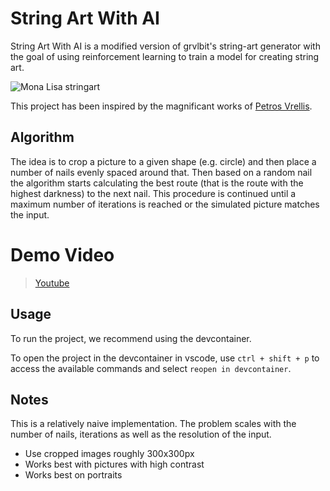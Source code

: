 # String Art With AI

String Art With AI is a modified version of grvlbit's string-art generator with the goal of using reinforcement learning to train a model for creating string art.

![Mona Lisa stringart](stringart/demo/result_ml.png "Mona Lisa stringart")

This project has been inspired by the magnificant works of [Petros
Vrellis](http://artof01.com/vrellis/works/knit.html).

## Algorithm

The idea is to crop a picture to a given shape (e.g. circle) and then
place a number of nails evenly spaced around that. Then based on a random nail
the algorithm starts calculating the best route (that is the route with the highest
darkness) to the next nail. This procedure is continued until a maximum number
of iterations is reached or the simulated picture matches the input.

# Demo Video

> [Youtube](https://youtu.be/vE8cyxziEBI)

## Usage

To run the project, we recommend using the devcontainer.

To open the project in the devcontainer in vscode, use `ctrl + shift + p` to access the available commands and select `reopen in devcontainer`.

## Notes

This is a relatively naive implementation. The problem scales with the number
of nails, iterations as well as the resolution of the input.

* Use cropped images roughly 300x300px
* Works best with pictures with high contrast
* Works best on portraits
